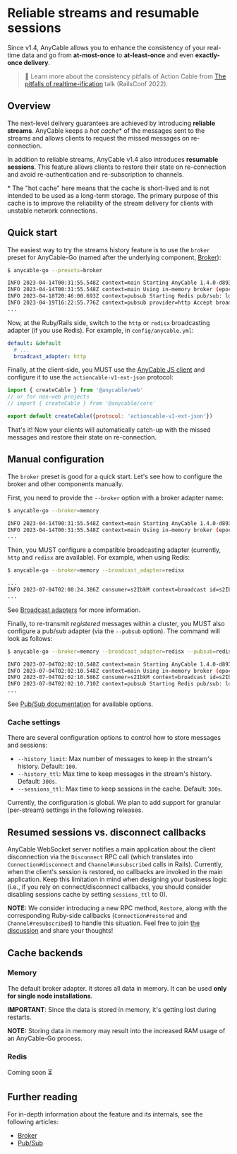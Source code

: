 # Reliable streams and resumable sessions

Since v1.4, AnyCable allows you to enhance the consistency of your real-time data and go from **at-most-once** to **at-least-once** and even **exactly-once delivery**.

> 🎥 Learn more about the consistency pitfalls of Action Cable from [The pitfalls of realtime-ification](https://noti.st/palkan/MeBUVe/the-pitfalls-of-realtime-ification) talk (RailsConf 2022).

## Overview

The next-level delivery guarantees are achieved by introducing **reliable streams**. AnyCable keeps a _hot cache_\* of the messages sent to the streams and allows clients to request the missed messages on re-connection.

In addition to reliable streams, AnyCable v1.4 also introduces **resumable sessions**. This feature allows clients to restore their state on re-connection and avoid re-authentication and re-subscription to channels.

\* The "hot cache" here means that the cache is short-lived and is not intended to be used as a long-term storage. The primary purpose of this cache is to improve the reliability of the stream delivery for clients with unstable network connections.

## Quick start

The easiest way to try the streams history feature is to use the `broker` preset for AnyCable-Go (named after the underlying component, [Broker](./broker.md)):

```sh
$ anycable-go --presets=broker

INFO 2023-04-14T00:31:55.548Z context=main Starting AnyCable 1.4.0-d8939df (with mruby 1.2.0 (2015-11-17)) (pid: 87410, open file limit: 122880, gomaxprocs: 8)
INFO 2023-04-14T00:31:55.548Z context=main Using in-memory broker (epoch: vRXl, history limit: 100, history ttl: 300s, sessions ttl: 300s)
INFO 2023-04-18T20:46:00.693Z context=pubsub Starting Redis pub/sub: localhost:6379
INFO 2023-04-19T16:22:55.776Z context=pubsub provider=http Accept broadcast requests at http://localhost:8090/_broadcast
...
```

Now, at the Ruby/Rails side, switch to the `http` or `redisx` broadcasting adapter (if you use Redis). For example, in `config/anycable.yml`:

```yaml
default: &default
  # ...
  broadcast_adapter: http
```

Finally, at the client-side, you MUST use the [AnyCable JS client](https://github.com/anycable/anycable-client) and configure it to use the `actioncable-v1-ext-json` protocol:

```js
import { createCable } from '@anycable/web'
// or for non-web projects
// import { createCable } from '@anycable/core'

export default createCable({protocol: 'actioncable-v1-ext-json'})
```

That's it! Now your clients will automatically catch-up with the missed messages and restore their state on re-connection.

## Manual configuration

The `broker` preset is good for a quick start. Let's see how to configure the broker and other components manually.

First, you need to provide the `--broker` option with a broker adapter name:

```sh
$ anycable-go --broker=memory

INFO 2023-04-14T00:31:55.548Z context=main Starting AnyCable 1.4.0-d8939df (with mruby 1.2.0 (2015-11-17)) (pid: 87410, open file limit: 122880, gomaxprocs: 8)
INFO 2023-04-14T00:31:55.548Z context=main Using in-memory broker (epoch: vRXl, history limit: 100, history ttl: 300s, sessions ttl: 300s)
...
```

Then, you MUST configure a compatible broadcasting adapter (currently, `http` and `redisx` are available). For example, when using Redis:

```sh
$ anycable-go --broker=memory --broadcast_adapter=redisx

...
INFO 2023-07-04T02:00:24.386Z consumer=s2IbkM context=broadcast id=s2IbkM provider=redisx stream=__anycable__ Starting Redis broadcaster at localhost:6379
...
```

See [Broadcast adapters](/ruby/broadcast_adapters.md) for more information.

Finally, to re-transmit _registered_ messages within a cluster, you MUST also configure a pub/sub adapter (via the `--pubsub` option). The command will look as follows:

```sh
$ anycable-go --broker=memory --broadcast_adapter=redisx --pubsub=redis

INFO 2023-07-04T02:02:10.548Z context=main Starting AnyCable 1.4.0-d8939df (with mruby 1.2.0 (2015-11-17)) (pid: 87410, open file limit: 122880, gomaxprocs: 8)
INFO 2023-07-04T02:02:10.548Z context=main Using in-memory broker (epoch: vRXl, history limit: 100, history ttl: 300s, sessions ttl: 300s)
INFO 2023-07-04T02:02:10.586Z consumer=s2IbkM context=broadcast id=s2IbkM provider=redisx stream=__anycable__ Starting Redis broadcaster at localhost:6379
INFO 2023-07-04T02:02:10.710Z context=pubsub Starting Redis pub/sub: localhost:6379
...
```

See [Pub/Sub documentation](./pubsub.md) for available options.

### Cache settings

There are several configuration options to control how to store messages and sessions:

- `--history_limit`: Max number of messages to keep in the stream's history. Default: `100`.
- `--history_ttl`: Max time to keep messages in the stream's history. Default: `300s`.
- `--sessions_ttl`: Max time to keep sessions in the cache. Default: `300s`.

Currently, the configuration is global. We plan to add support for granular (per-stream) settings in the following releases.

## Resumed sessions vs. disconnect callbacks

AnyCable WebSocket server notifies a main application about the client disconnection via the `Disconnect` RPC call (which translates into `Connection#disconnect` and `Channel#unsubscribed` calls in Rails). Currently, when the client's session is restored, no callbacks are invoked in the main application. Keep this limitation in mind when designing your business logic (i.e., if you rely on connect/disconnect callbacks, you should consider disabling sessions cache by setting `sessions_ttl` to 0).

**NOTE:** We consider introducing a new RPC method, `Restore`, along with the corresponding Ruby-side callbacks (`Connection#restored` and `Channel#resubscribed`) to handle this situation. Feel free to join [the discussion](https://github.com/orgs/anycable/discussions/209) and share your thoughts!

## Cache backends

### Memory

The default broker adapter. It stores all data in memory. It can be used **only for single node installations**.

**IMPORTANT**: Since the data is stored in memory, it's getting lost during restarts.

**NOTE:** Storing data in memory may result into the increased RAM usage of an AnyCable-Go process.

### Redis

<p class="pro-badge-header"></p>

Coming soon ⏳

## Further reading

For in-depth information about the feature and its internals, see the following articles:

- [Broker](./broker.md)
- [Pub/Sub](./pubsub.md)
